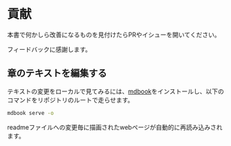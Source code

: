 # 貢献

本書で何かしら改善になるものを見付けたらPRやイシューを開いてください。

フィードバックに感謝します。

## 章のテキストを編集する

テキストの変更をローカルで見てみるには、[mdbook](https://github.com/rust-lang/mdBook)をインストールし、以下のコマンドをリポジトリのルートで走らせます。

```sh
mdbook serve -o
```

readmeファイルへの変更毎に描画されたwebページが自動的に再読み込みされます。
